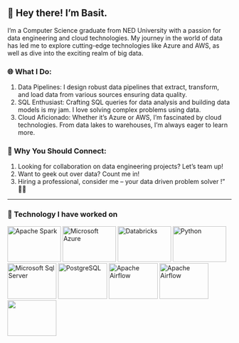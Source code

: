 ## 👋 Hey there! I’m Basit.

I’m a Computer Science graduate from NED University with a passion for data engineering and cloud technologies. My journey in the world of data has led me to explore cutting-edge technologies like Azure and AWS, as well as dive into the exciting realm of big data.

### 🌐 What I Do:

1) Data Pipelines: I design robust data pipelines that extract, transform, and load data from various sources ensuring data quality. <br>
2) SQL Enthusiast: Crafting SQL queries for data analysis and building data models is my jam. I love solving complex problems using data. <br>
3) Cloud Aficionado: Whether it’s Azure or AWS, I’m fascinated by cloud technologies. From data lakes to warehouses, I’m always eager to learn more.

### 🚀 Why You Should Connect:

1) Looking for collaboration on data engineering projects? Let’s team up! <br>
2) Want to geek out over data? Count me in!
3) Hiring a professional, consider me – your data driven problem solver !” 👨‍💻
_______________________________________________________________________________________________________________________________________________________
### 🔭 Technology I have worked on <br>
<img src="https://github.com/BasitAli05/BasitAli05/assets/106751594/2ddff5b8-eba9-490c-a815-b8729222b1d1" alt="Apache Spark" width="120" height="80">
<img src="https://github.com/BasitAli05/BasitAli05/assets/106751594/dbb75f25-bbab-47cf-acbb-0d844256ffa9" alt="Microsoft Azure" width="120" height="80">
<img src="https://github.com/BasitAli05/BasitAli05/assets/106751594/388df05c-742f-4905-a6a9-2ef535a6a72b" alt="Databricks" width="120" height="80">
<img src="https://github.com/BasitAli05/BasitAli05/assets/106751594/51fc2760-2b76-4bd6-848e-e42c14fca4b2" alt="Python" width="120" height="80">
<img src="https://github.com/BasitAli05/BasitAli05/assets/106751594/b48bf2c3-dfe5-499f-a7cc-454a925d6fd1" alt="Microsoft Sql Server" width="110" height="80">
<img src="https://github.com/BasitAli05/BasitAli05/assets/106751594/63f1bf79-65b2-4853-b878-865aca8cbb00" alt="PostgreSQL" width="110" height="80">
<img src="https://github.com/BasitAli05/BasitAli05/assets/106751594/227b5858-2f20-4050-b508-0014f82d14e2" alt="Apache Airflow" width="110" height="80">
<img src="https://github.com/BasitAli05/BasitAli05/assets/106751594/b145c2ea-ac44-4cf4-8bf8-bc2490f2ce0d" alt="Apache Airflow" width="110" height="80">
<img src="https://github.com/BasitAli05/BasitAli05/assets/106751594/f0748131-a602-4da0-8e54-59a1bfc1ed56" width="110" height="80">

<!--
**BasitAli05/BasitAli05** is a ✨ _special_ ✨ repository because its `README.md` (this file) appears on your GitHub profile.

Here are some ideas to get you started:

- 🔭 I’m currently working on ...
- 🌱 I’m currently learning ...
- 👯 I’m looking to collaborate on ...
- 🤔 I’m looking for help with ...
- 💬 Ask me about ...
- 📫 How to reach me: ...
- 😄 Pronouns: ...
- ⚡ Fun fact: ...
-->
